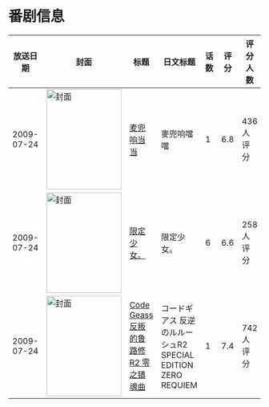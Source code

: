 # 番剧信息

|放送日期|封面|标题|日文标题|话数|评分|评分人数|
|---|---|---|---|---|---|---|
|2009-07-24|<img src="//lain.bgm.tv/pic/cover/c/49/c0/2310_xZ98O.jpg" alt="封面" style="width:150px;height:200px;object-fit:cover;">|[麦兜响当当](https://bangumi.tv/subject/2310)|麥兜响噹噹|1|6.8|436人评分|
|2009-07-24|<img src="//lain.bgm.tv/pic/cover/c/87/ae/3712_kf0q1.jpg" alt="封面" style="width:150px;height:200px;object-fit:cover;">|[限定少女。](https://bangumi.tv/subject/3712)|限定少女。|6|6.6|258人评分|
|2009-07-24|<img src="//lain.bgm.tv/pic/cover/c/91/c3/99952_DoOvX.jpg" alt="封面" style="width:150px;height:200px;object-fit:cover;">|[Code Geass 反叛的鲁路修R2 零之镇魂曲](https://bangumi.tv/subject/99952)|コードギアス 反逆のルルーシュR2 SPECIAL EDITION ZERO REQUIEM|1|7.4|742人评分|
